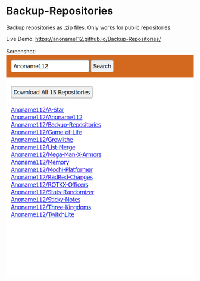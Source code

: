 # Backup-Repositories
Backup repositories as .zip files. Only works for public repositories.

Live Demo: https://anoname112.github.io/Backup-Repositories/
<br /><br />
Screenshot:
<br />
<a href="https://anoname112.github.io/Backup-Repositories/">
   <img src="https://raw.githubusercontent.com/Anoname112/Backup-Repositories/main/ss.png" title="Backup Repositories">
</a>
